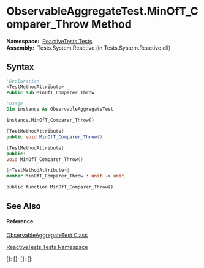 # ObservableAggregateTest.MinOfT\_Comparer\_Throw Method

**Namespace:**  [ReactiveTests.Tests](ReactiveTests.Tests\ReactiveTests.Tests.md)  
**Assembly:**  Tests.System.Reactive (in Tests.System.Reactive.dll)

## Syntax

```vb
'Declaration
<TestMethodAttribute> _
Public Sub MinOfT_Comparer_Throw
```

```vb
'Usage
Dim instance As ObservableAggregateTest

instance.MinOfT_Comparer_Throw()
```

```csharp
[TestMethodAttribute]
public void MinOfT_Comparer_Throw()
```

```c++
[TestMethodAttribute]
public:
void MinOfT_Comparer_Throw()
```

```fsharp
[<TestMethodAttribute>]
member MinOfT_Comparer_Throw : unit -> unit 
```

```jscript
public function MinOfT_Comparer_Throw()
```

## See Also

#### Reference

[ObservableAggregateTest Class](ObservableAggregateTest\ObservableAggregateTest.md)

[ReactiveTests.Tests Namespace](ReactiveTests.Tests\ReactiveTests.Tests.md)

[]: 
[]: 
[]: 
[]: 